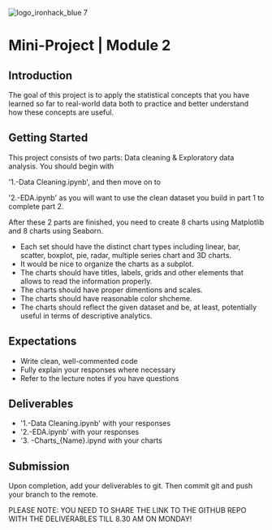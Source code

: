 
![logo_ironhack_blue 7](https://user-images.githubusercontent.com/23629340/40541063-a07a0a8a-601a-11e8-91b5-2f13e4e6b441.png)

# Mini-Project | Module 2


## Introduction

The goal of this project is to apply the statistical concepts that you have learned so far to real-world data both to practice and better understand how these concepts are useful. 


## Getting Started

This project consists of two parts: Data cleaning & Exploratory data analysis. You should begin with 

'1.-Data Cleaning.ipynb', and then move on to 

'2.-EDA.ipynb' as you will want to use the clean dataset you build in part 1 to complete part 2. 


After these 2 parts are finished, you need to create 8 charts using Matplotlib and 8 charts using Seaborn. 
- Each set should have the distinct chart types including linear, bar, scatter, boxplot, pie, radar, multiple series chart and 3D charts. 
- It would be nice to organize the charts as a subplot.
- The charts should have titles, labels, grids and other elements  that allows to read the information properly.
- The charts should have proper dimentions and scales.
- The charts should have reasonable color shcheme.
- The charts should reflect the given dataset and be, at least, potentially useful in terms of descriptive analytics.


## Expectations

- Write clean, well-commented code
- Fully explain your responses where necessary
- Refer to the lecture notes if you have questions


## Deliverables

- '1.-Data Cleaning.ipynb' with your responses
- '2.-EDA.ipynb' with your responses
- '3. -Charts_{Name}.ipynd with your charts


## Submission

Upon completion, add your deliverables to git. Then commit git and push your branch to the remote.


PLEASE NOTE: YOU NEED TO SHARE THE LINK TO THE GITHUB REPO WITH THE DELIVERABLES TILL 8.30 AM ON MONDAY!
